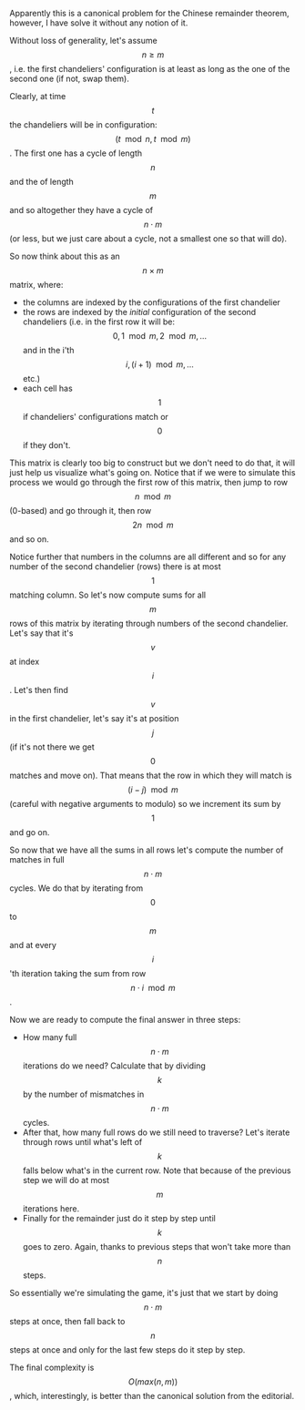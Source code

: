 Apparently this is a canonical problem for the Chinese remainder theorem, however, I have solve it without any notion of it.

Without loss of generality, let's assume $$n \ge m$$, i.e. the first chandeliers' configuration is at least as long as the one of the second one (if not, swap them).

Clearly, at time $$t$$ the chandeliers will be in configuration: $$(t \mod n, t \mod m)$$.  The first one has a cycle of length $$n$$ and the of length $$m$$ and so altogether they have a cycle of $$n \cdot m$$ (or less, but we just care about a cycle, not a smallest one so that will do).

So now think about this as an $$n \times m$$ matrix, where:

- the columns are indexed by the configurations of the first chandelier
- the rows are indexed by the *initial* configuration of the second chandeliers (i.e. in the first row it will be: $$0, 1 \mod m, 2 \mod m, \ldots$$ and in the i'th $$i, (i+1) \mod m, \ldots$$ etc.)
- each cell has $$1$$ if chandeliers' configurations match or $$0$$ if they don't.

This matrix is clearly too big to construct but we don't need to do that, it will just help us visualize what's going on.  Notice that if we were to simulate this process we would go through the first row of this matrix, then jump to row $$n \mod m$$ (0-based) and go through it, then row $$2n \mod m$$ and so on.

Notice further that numbers in the columns are all different and so for any number of the second chandelier (rows) there is at most $$1$$ matching column.  So let's now compute sums for all $$m$$ rows of this matrix by iterating through numbers of the second chandelier.  Let's say that it's $$v$$ at index $$i$$.  Let's then find $$v$$ in the first chandelier, let's say it's at position $$j$$ (if it's not there we get $$0$$ matches and move on).  That means that the row in which they will match is $$(i-j) \mod m$$ (careful with negative arguments to modulo) so we increment its sum by $$1$$ and go on.

So now that we have all the sums in all rows let's compute the number of matches in full $$n \cdot m$$ cycles.  We do that by iterating from $$0$$ to $$m$$ and at every $$i$$'th iteration taking the sum from row $$n \cdot i \mod m$$.

Now we are ready to compute the final answer in three steps:

- How many full $$n \cdot m$$ iterations do we need?  Calculate that by dividing $$k$$ by the number of mismatches in $$n \cdot m$$ cycles.
- After that, how many full rows do we still need to traverse?  Let's iterate through rows until what's left of $$k$$ falls below what's in the current row.  Note that because of the previous step we will do at most $$m$$ iterations here.
- Finally for the remainder just do it step by step until $$k$$ goes to zero.  Again, thanks to previous steps that won't take more than $$n$$ steps.

So essentially we're simulating the game, it's just that we start by doing $$n \cdot m$$ steps at once, then fall back to $$n$$ steps at once and only for the last few steps do it step by step.

The final complexity is $$O(max(n, m))$$, which, interestingly, is better than the canonical solution from the editorial.
